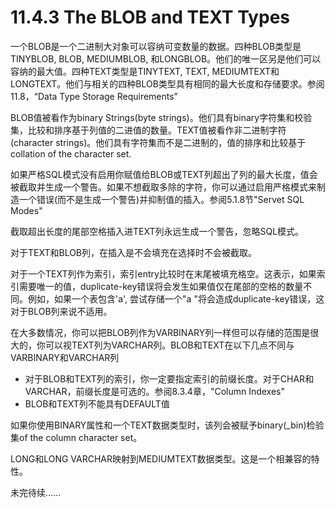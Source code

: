 # 11.4.3 The BLOB and TEXT Types
一个BLOB是一个二进制大对象可以容纳可变数量的数据。四种BLOB类型是TINYBLOB, BLOB, MEDIUMBLOB, 和LONGBLOB。他们的唯一区另是他们可以容纳的最大值。四种TEXT类型是TINYTEXT, TEXT, MEDIUMTEXT和LONGTEXT。他们与相关的四种BLOB类型具有相同的最大长度和存储要求。参阅11.8，“Data Type Storage Requirements”

BLOB值被看作为binary Strings(byte strings)。他们具有binary字符集和校验集，比较和排序基于列值的二进值的数量。TEXT值被看作非二进制字符(character strings)。他们具有字符集而不是二进制的，值的排序和比较基于collation of the character set.

如果严格SQL模式没有启用你赋值给BLOB或TEXT列超出了列的最大长度，值会被截取并生成一个警告。如果不想截取多除的字符，你可以通过启用严格模式来制造一个错误(而不是生成一个警告)并抑制值的插入。参阅5.1.8节"Servet SQL Modes"

截取超出长度的尾部空格插入进TEXT列永远生成一个警告，忽略SQL模式。

对于TEXT和BLOB列，在插入是不会填充在选择时不会被截取。

对于一个TEXT列作为索引，索引entry比较时在末尾被填充格空。这表示，如果索引需要唯一的值，duplicate-key错误将会发生如果值仅在尾部的空格的数量不同。例如，如果一个表包含'a', 尝试存储一个"a "将会造成duplicate-key错误，这对于BLOB列来说不适用。

在大多数情况，你可以把BLOB列作为VARBINARY列一样但可以存储的范围是很大的，你可以视TEXT列为VARCHAR列。BLOB和TEXT在以下几点不同与VARBINARY和VARCHAR列
* 对于BLOB和TEXT列的索引，你一定要指定索引的前缀长度。对于CHAR和VARCHAR，前缀长度是可选的。参阅8.3.4章，"Column Indexes"
* BLOB和TEXT列不能具有DEFAULT值

如果你使用BINARY属性和一个TEXT数据类型时，该列会被赋予binary(_bin)检验集of the column character set。

LONG和LONG VARCHAR映射到MEDIUMTEXT数据类型。这是一个相兼容的特性。

未完待续......
